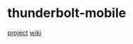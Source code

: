 # thunderbolt-mobile

[project](https://github.com/tremho/thunderbolt-common/projects/1)
[wiki](https://github.com/tremho/thunderbolt-common/wiki)
